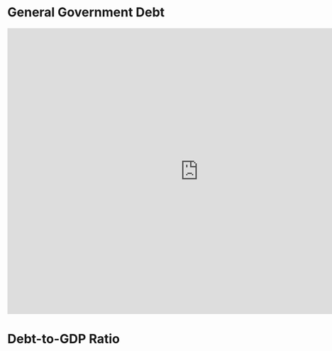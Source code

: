 # General Government Debt

<iframe src="https://data.oecd.org/chart/6vxY" width="860" height="645" style="border: 0" mozallowfullscreen="true" webkitallowfullscreen="true" allowfullscreen="true"><a href="https://data.oecd.org/chart/6vxY" target="_blank">OECD Chart: General government debt, Total, % of GDP, Annual, 2018</a></iframe>


# Debt-to-GDP Ratio 
<div class="flourish-embed flourish-chart" data-src="visualisation/7676309"><script src="https://public.flourish.studio/resources/embed.js"></script></div>
